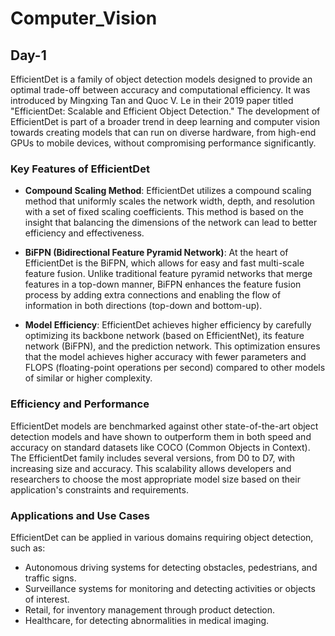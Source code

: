 # Computer_Vision
## Day-1 
EfficientDet is a family of object detection models designed to provide an optimal trade-off between accuracy and computational efficiency. It was introduced by Mingxing Tan and Quoc V. Le in their 2019 paper titled "EfficientDet: Scalable and Efficient Object Detection." The development of EfficientDet is part of a broader trend in deep learning and computer vision towards creating models that can run on diverse hardware, from high-end GPUs to mobile devices, without compromising performance significantly.

### Key Features of EfficientDet

* **Compound Scaling Method**: EfficientDet utilizes a compound scaling method that uniformly scales the network width, depth, and resolution with a set of fixed scaling coefficients. This method is based on the insight that balancing the dimensions of the network can lead to better efficiency and effectiveness.

* **BiFPN (Bidirectional Feature Pyramid Network)**: At the heart of EfficientDet is the BiFPN, which allows for easy and fast multi-scale feature fusion. Unlike traditional feature pyramid networks that merge features in a top-down manner, BiFPN enhances the feature fusion process by adding extra connections and enabling the flow of information in both directions (top-down and bottom-up).

* **Model Efficiency**: EfficientDet achieves higher efficiency by carefully optimizing its backbone network (based on EfficientNet), its feature network (BiFPN), and the prediction network. This optimization ensures that the model achieves higher accuracy with fewer parameters and FLOPS (floating-point operations per second) compared to other models of similar or higher complexity.

### Efficiency and Performance

EfficientDet models are benchmarked against other state-of-the-art object detection models and have shown to outperform them in both speed and accuracy on standard datasets like COCO (Common Objects in Context). The EfficientDet family includes several versions, from D0 to D7, with increasing size and accuracy. This scalability allows developers and researchers to choose the most appropriate model size based on their application's constraints and requirements.

### Applications and Use Cases

EfficientDet can be applied in various domains requiring object detection, such as:
* Autonomous driving systems for detecting obstacles, pedestrians, and traffic signs.
* Surveillance systems for monitoring and detecting activities or objects of interest.
* Retail, for inventory management through product detection.
* Healthcare, for detecting abnormalities in medical imaging.

